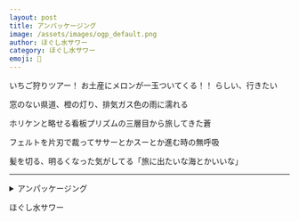 ```yaml
---
layout: post
title: アンパッケージング
image: /assets/images/ogp_default.png
author: ほぐし水サワー
category: ほぐし水サワー
emoji: 🫗
---
```


<div class="tanka-area"><div class="tanka">
<p>いちご狩りツアー！ お土産にメロンが一玉ついてくる<span class="tate-chu-yoko-upright">！！</span> らしい、行きたい</p>
<p>窓のない県道、橙の灯り、排気ガス色の雨に濡れる</p>
<p>ホリケンと略せる看板プリズムの三層目から旅してきた蒼</p>
<p>フェルトを片刃で裁ってササーとかスーとか進む時の無呼吸</p>
<p>髪を切る、明るくなった気がしてる「旅に出たいな海とかいいな」</p></div></div>

---

<details><summary>アンパッケージング</summary>
いちご狩りツアー！ お土産にメロンが一玉ついてくる！！ らしい、行きたい<br />
窓のない県道、橙の灯り、排気ガス色の雨に濡れる<br />
ホリケンと略せる看板プリズムの三層目から旅してきた蒼<br />
フェルトを片刃で裁ってササーとかスーとか進む時の無呼吸<br />
髪を切る、明るくなった気がしてる「旅に出たいな海とかいいな」<br />
</details>

ほぐし水サワー

